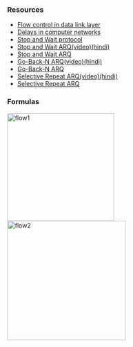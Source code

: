 ### Resources
- [Flow control in data link layer](https://www.tutorialspoint.com/flow-control-in-data-link-layer)
- [Delays in computer networks](https://www.gatevidyalay.com/delay-in-computer-networks/)
- [Stop and Wait protocol](https://www.gatevidyalay.com/flow-control-stop-and-wait-protocol/)
- [Stop and Wait ARQ(video)(hindi)](https://www.youtube.com/watch?v=YIX1NfaUpsU&list=PLxCzCOWd7aiGFBD2-2joCpWOLUrDLvVV_&index=22)
- [Stop and Wait ARQ](https://www.gatevidyalay.com/stop-and-wait-arq-sliding-window-protocols/)
- [Go-Back-N ARQ(video)(hindi)](https://www.youtube.com/watch?v=zc88y9HTAOA&list=PLxCzCOWd7aiGFBD2-2joCpWOLUrDLvVV_&index=23)
- [Go-Back-N ARQ](https://www.gatevidyalay.com/go-back-n-sliding-window-protocol/)
- [Selective Repeat ARQ(video)(hindi)](https://www.youtube.com/watch?v=08y_Vrs1vHo&list=PLxCzCOWd7aiGFBD2-2joCpWOLUrDLvVV_&index=24)
- [Selective Repeat ARQ](https://www.gatevidyalay.com/selective-repeat-sliding-window-protocol/)

### Formulas


<img width="248" alt="flow1" src="https://user-images.githubusercontent.com/60653277/150695925-a0bf8e98-f3cf-48bb-9acf-8238d6606bbd.png">
<img width="275" alt="flow2" src="https://user-images.githubusercontent.com/60653277/150695932-9919f790-a2ef-4068-818f-d867ec55bc5c.png">
